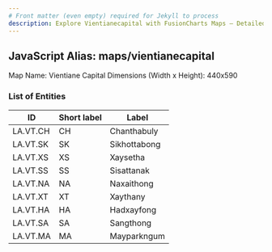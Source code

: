 ```yaml
---
# Front matter (even empty) required for Jekyll to process
description: Explore Vientianecapital with FusionCharts Maps – Detailed features for seamless integration. Try now & enhance your data visualization today! 
---
```


## JavaScript Alias: maps/vientianecapital

Map Name: Vientiane Capital
Dimensions (Width x Height): 440x590

### List of Entities

ID | Short label | Label
---|---|---|
LA.VT.CH|CH|Chanthabuly
LA.VT.SK|SK|Sikhottabong
LA.VT.XS|XS|Xaysetha
LA.VT.SS|SS|Sisattanak
LA.VT.NA|NA|Naxaithong
LA.VT.XT|XT|Xaythany
LA.VT.HA|HA|Hadxayfong
LA.VT.SA|SA|Sangthong
LA.VT.MA|MA|Mayparkngum